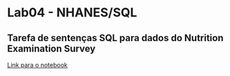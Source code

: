 # Lab04 - NHANES/SQL

## Tarefa de sentenças SQL para dados do Nutrition Examination Survey

[Link para o notebook](./notebook/nhanes-lab-02.ipynb)
